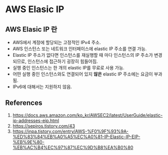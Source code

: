 # AWS Elasic IP

## AWS Elasic IP 란

- AWS에서 계정에 할당되는 고정적인 IPv4 주소.
- AWS 인스턴스 또는 네트워크 인터페이스에 elastic IP 주소를 연결 가능.
- Elastic IP 주소가 없다면 인스턴스를 재실행할 때 마다 인스턴스의 IP 주소가 변경되므로, 인스턴스에 접근하기 굉장히 힘들어짐.
- 실행 중인 인스턴스는 한 개의 elastic IP를 무료로 사용 가능.
- 어떤 실행 중인 인스턴스와도 연결되어 있지 **않은** elastic IP 주소에는 요금이 부과됨.
- IPv6에 대해서는 지원하지 않음.

## References

1. https://docs.aws.amazon.com/ko_kr/AWSEC2/latest/UserGuide/elastic-ip-addresses-eip.html
2. https://sepiros.tistory.com/43
3. https://inpa.tistory.com/entry/AWS-%F0%9F%93%9A-%ED%83%84%EB%A0%A5%EC%A0%81-IP-Elastic-IP-EIP-%EB%9E%80-%EB%AC%B4%EC%97%87%EC%9D%B8%EA%B0%80
